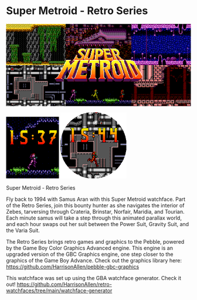 # Super Metroid - Retro Series

![Banner](appstore/banner.png)

![Basalt](appstore/basalt.gif) ![Chalk](appstore/chalk.gif)

Super Metroid - Retro Series

Fly back to 1994 with Samus Aran with this Super Metroid watchface. Part of the Retro Series, join this bounty hunter as she navigates the interior of Zebes, tarversing through Crateria, Brinstar, Norfair, Maridia, and Tourian. Each minute samus will take a step through this animated parallax world, and each hour swaps out her suit between the Power Suit, Gravity Suit, and the Varia Suit.

The Retro Series brings retro games and graphics to the Pebble, powered by the Game Boy Color Graphics Advanced engine. This engine is an upgraded version of the GBC Graphics engine, one step closer to the graphics of the Game Boy Advance. Check out the graphics library here: https://github.com/HarrisonAllen/pebble-gbc-graphics

This watchface was set up using the GBA watchface generator. Check it out! https://github.com/HarrisonAllen/retro-watchfaces/tree/main/watchface-generator

